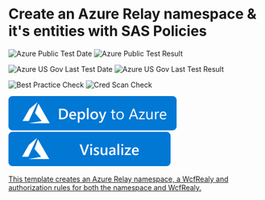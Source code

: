 # Create an Azure Relay namespace & it's entities with SAS Policies

![Azure Public Test Date](https://azurequickstartsservice.blob.core.windows.net/badges/301-azure-relay-create-authrule-namespace-and-wcfrelay/PublicLastTestDate.svg)
![Azure Public Test Result](https://azurequickstartsservice.blob.core.windows.net/badges/301-azure-relay-create-authrule-namespace-and-wcfrelay/PublicDeployment.svg)

![Azure US Gov Last Test Date](https://azurequickstartsservice.blob.core.windows.net/badges/301-azure-relay-create-authrule-namespace-and-wcfrelay/FairfaxLastTestDate.svg)
![Azure US Gov Last Test Result](https://azurequickstartsservice.blob.core.windows.net/badges/301-azure-relay-create-authrule-namespace-and-wcfrelay/FairfaxDeployment.svg)

![Best Practice Check](https://azurequickstartsservice.blob.core.windows.net/badges/301-azure-relay-create-authrule-namespace-and-wcfrelay/BestPracticeResult.svg)
![Cred Scan Check](https://azurequickstartsservice.blob.core.windows.net/badges/301-azure-relay-create-authrule-namespace-and-wcfrelay/CredScanResult.svg)

[![Deploy To Azure](https://raw.githubusercontent.com/Azure/azure-quickstart-templates/master/1-CONTRIBUTION-GUIDE/images/deploytoazure.svg?sanitize=true)](https://portal.azure.com/#create/Microsoft.Template/uri/https%3A%2F%2Fraw.githubusercontent.com%2FAzure%2Fazure-quickstart-templates%2Fmaster%2F301-azure-relay-create-authrule-namespace-and-wcfrelay%2Fazuredeploy.json)  [![Visualize](https://raw.githubusercontent.com/Azure/azure-quickstart-templates/master/1-CONTRIBUTION-GUIDE/images/visualizebutton.svg?sanitize=true)](http://armviz.io/#/?load=https%3A%2F%2Fraw.githubusercontent.com%2FAzure%2Fazure-quickstart-templates%2Fmaster%2F301-azure-relay-create-authrule-namespace-and-wcfrelay%2Fazuredeploy.json)

<a href="http://armviz.io/#/?load=https%3A%2F%2Fraw.githubusercontent.com%2FAzure%2Fazure-quickstart-templates%2Fmaster%2F301-azure-relay-create-authrule-namespace-andwcfrelay%2Fazuredeploy.json" target="_blank">

This template creates an Azure Relay namespace, a WcfRealy and authorization rules for both the namespace and WcfRealy.


